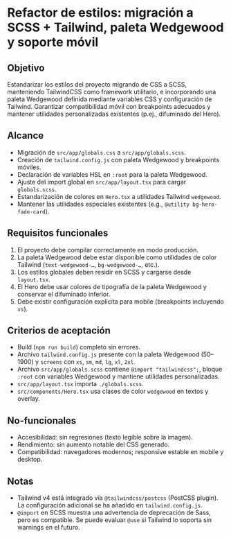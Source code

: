# Refactor de estilos: migración a SCSS + Tailwind, paleta Wedgewood y soporte móvil

## Objetivo
Estandarizar los estilos del proyecto migrando de CSS a SCSS, manteniendo TailwindCSS como framework utilitario, e incorporando una paleta Wedgewood definida mediante variables CSS y configuración de Tailwind. Garantizar compatibilidad móvil con breakpoints adecuados y mantener utilidades personalizadas existentes (p.ej., difuminado del Hero).

## Alcance
- Migración de `src/app/globals.css` a `src/app/globals.scss`.
- Creación de `tailwind.config.js` con paleta Wedgewood y breakpoints móviles.
- Declaración de variables HSL en `:root` para la paleta Wedgewood.
- Ajuste del import global en `src/app/layout.tsx` para cargar `globals.scss`.
- Estandarización de colores en `Hero.tsx` a utilidades Tailwind `wedgewood`.
- Mantener las utilidades especiales existentes (e.g., `@utility bg-hero-fade-card`).

## Requisitos funcionales
1. El proyecto debe compilar correctamente en modo producción.
2. La paleta Wedgewood debe estar disponible como utilidades de color Tailwind (`text-wedgewood-…`, `bg-wedgewood-…`, etc.).
3. Los estilos globales deben residir en SCSS y cargarse desde `layout.tsx`.
4. El Hero debe usar colores de tipografía de la paleta Wedgewood y conservar el difuminado inferior.
5. Debe existir configuración explícita para mobile (breakpoints incluyendo `xs`).

## Criterios de aceptación
- Build (`npm run build`) completo sin errores.
- Archivo `tailwind.config.js` presente con la paleta Wedgewood (50–1900) y `screens` con `xs`, `sm`, `md`, `lg`, `xl`, `2xl`.
- Archivo `src/app/globals.scss` contiene `@import "tailwindcss";`, bloque `:root` con variables Wedgewood y mantiene utilidades personalizadas.
- `src/app/layout.tsx` importa `./globals.scss`.
- `src/components/Hero.tsx` usa clases de color `wedgewood` en textos y overlay.

## No-funcionales
- Accesibilidad: sin regresiones (texto legible sobre la imagen).
- Rendimiento: sin aumento notable del CSS generado.
- Compatibilidad: navegadores modernos; responsive estable en mobile y desktop.

## Notas
- Tailwind v4 está integrado vía `@tailwindcss/postcss` (PostCSS plugin). La configuración adicional se ha añadido en `tailwind.config.js`.
- `@import` en SCSS muestra una advertencia de deprecación de Sass, pero es compatible. Se puede evaluar `@use` si Tailwind lo soporta sin warnings en el futuro.
